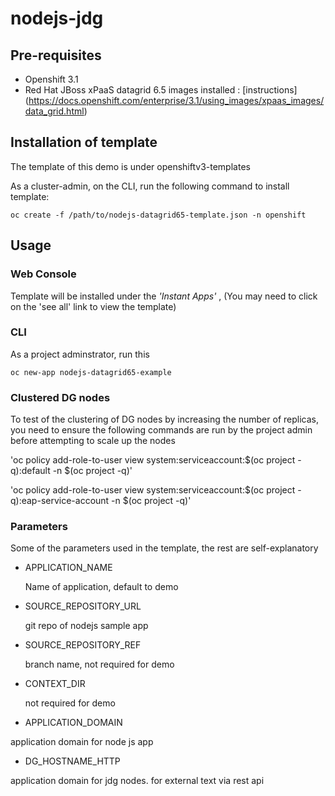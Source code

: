 

# nodejs-jdg

## Pre-requisites
* Openshift 3.1
* Red Hat JBoss xPaaS datagrid 6.5 images installed : [instructions] (https://docs.openshift.com/enterprise/3.1/using_images/xpaas_images/data_grid.html)
 
## Installation of template
The template of this demo is under openshiftv3-templates

As a cluster-admin, on the CLI, run the following command to install template:

`oc create -f /path/to/nodejs-datagrid65-template.json -n openshift`

## Usage
### Web Console
Template will be installed under the _'Instant Apps'_ , (You may need to click on the 'see all' link to view the template) 

### CLI
As a project adminstrator, run this 

`oc new-app nodejs-datagrid65-example`

### Clustered DG nodes
  To test of the clustering of DG nodes by increasing the number of replicas, you need to ensure the following commands are run by the project admin before attempting to scale up the nodes
  
  
  'oc policy add-role-to-user view system:serviceaccount:$(oc project -q):default -n $(oc project -q)'
  
  'oc policy add-role-to-user view system:serviceaccount:$(oc project -q):eap-service-account -n $(oc project -q)'

### Parameters

Some of the parameters used in the template, the rest are self-explanatory

* APPLICATION_NAME

  Name of application, default to demo
* SOURCE_REPOSITORY_URL

  git repo of nodejs sample app
* SOURCE_REPOSITORY_REF

  branch name, not required for demo
* CONTEXT_DIR

  not required for demo
*  APPLICATION_DOMAIN

  application domain for node js app
*  DG_HOSTNAME_HTTP

  application domain for jdg nodes. for external text via rest api

 
  
  
  